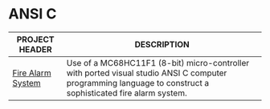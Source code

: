 # ANSI C

| PROJECT HEADER           | DESCRIPTION |
|--------------------------|-------------|
| [Fire Alarm System](https://github.com/BroadbentT/Project-FireAlarm1) | Use of a MC68HC11F1 (8-bit) micro-controller with ported visual studio ANSI C computer programming language to construct a sophisticated fire alarm system. |
